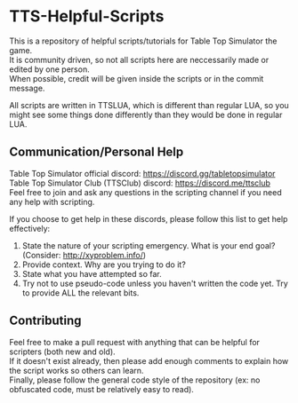 # TTS-Helpful-Scripts
This is a repository of helpful scripts/tutorials for Table Top Simulator the game.<br/>
It is community driven, so not all scripts here are neccessarily made or edited by one person. <br/>
When possible, credit will be given inside the scripts or in the commit message.<br/>

All scripts are written in TTSLUA, which is different than regular LUA, so you might see some things done differently than they would be done in regular LUA.


## Communication/Personal Help

Table Top Simulator official discord: https://discord.gg/tabletopsimulator <br/>
Table Top Simulator Club (TTSClub) discord: https://discord.me/ttsclub <br/>
Feel free to join and ask any questions in the scripting channel if you need any help with scripting. <br/>

If you choose to get help in these discords, please follow this list to get help effectively:
1) State the nature of your scripting emergency. What is your end goal? (Consider: http://xyproblem.info/) <br/>
2) Provide context. Why are you trying to do it? <br/>
3) State what you have attempted so far. <br/>
4) Try not to use pseudo-code unless you haven't written the code yet. Try to provide ALL the relevant bits. <br/>

## Contributing

Feel free to make a pull request with anything that can be helpful for scripters (both new and old).<br/>
If it doesn't exist already, then please add enough comments to explain how the script works so others can learn.<br/>
Finally, please follow the general code style of the repository (ex: no obfuscated code, must be relatively easy to read).
